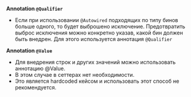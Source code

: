 **Annotation <code>@Qualifier</code>**

* Если при использовании <code>@Autowired</code> подходящих по типу бинов больше одного, то будет выброшено исключение. Предотвратить выброс исключения можно конкретно указав, какой бин должен быть внедрен. Для этого используется аннотация <code>@Qualifier</code>

**Annotation <code>@Value</code>**

* Для внедрения строк и других значений можно использовать аннотацию @Value.
* В этом случае в сеттерах нет необходимости.
* Это является hardcoded кейсом и использовать этот способ не рекомендуется.